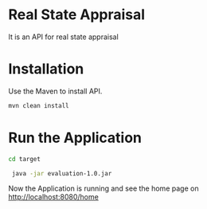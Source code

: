 # Real State Appraisal

It is an API for real state appraisal

#  Installation 

Use the Maven to install API.

```bash
mvn clean install
```

# Run the Application

```bash
cd target
```

```bash
 java -jar evaluation-1.0.jar
```

Now the Application is running and see the home page on <http://localhost:8080/home>
